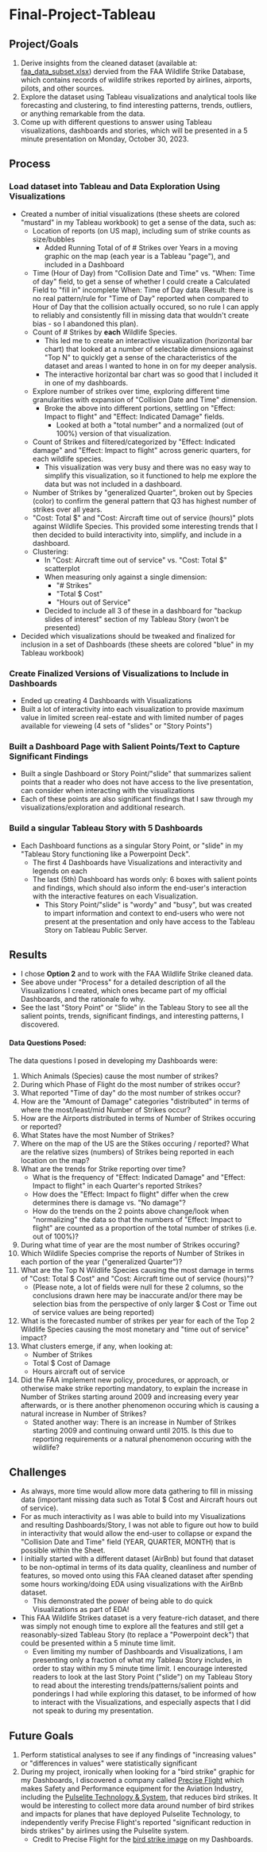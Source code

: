 # Final-Project-Tableau

## Project/Goals
1. Derive insights from the cleaned dataset (available at: <a href="https://docs.google.com/spreadsheets/d/1V-tOmmtGtiY_3XMnYtVblDhlj_kzLBxa/edit?usp=sharing&ouid=108445376648788204707&rtpof=true&sd=true.">faa_data_subset.xlsx</a>) dervied from the FAA Wildlife Strike Database, which contains records of wildlife strikes reported by airlines, airports, pilots, and other sources.
2. Explore the dataset using Tableau visualizations and analytical tools like forecasting and clustering, to find interesting patterns, trends, outliers, or anything remarkable from the data.
3. Come up with different questions to answer using Tableau visualizations, dashboards and stories, which will be presented in a 5 minute presentation on Monday, October 30, 2023.

## Process
### Load dataset into Tableau and Data Exploration Using Visualizations
- Created a number of initial visualizations (these sheets are colored "mustard" in my Tableau workbook) to get a sense of the data, such as:
    - Location of reports (on US map), including sum of strike counts as size/bubbles
        - Added Running Total of of # Strikes over Years in a moving graphic on the map (each year is a Tableau "page"), and included in a Dashboard
    - Time (Hour of Day) from "Collision Date and Time" vs. "When: Time of day" field, to get a sense of whether I could create a Calculated Field to "fill in" incomplete When: Time of Day data (Result: there is no real pattern/rule for "Time of Day" reported when compared to Hour of Day that the collision actually occured, so no rule I can apply to reliably and consistently fill in missing data that wouldn't create bias - so I abandoned this plan).
    - Count of # Strikes by **each** Wildlife Species.
        - This led me to create an interactive visualization (horizontal bar chart) that looked at a number of selectable dimensions against "Top N" to quickly get a sense of the characteristics of the dataset and areas I wanted to hone in on for my deeper analysis.
        - The interactive horizontal bar chart was so good that I included it in one of my dashboards.
    - Explore number of strikes over time, exploring different time granularities with expansion of "Collision Date and Time" dimension.
        - Broke the above into different portions, settling on "Effect: Impact to flight" and "Effect: Indicated Damage" fields.
            - Looked at both a "total number" and a normalized (out of 100%) version of that visualization.
    - Count of Strikes and filtered/categorized by "Effect: Indicated damage" and "Effect: Impact to flight" across generic quarters, for each wildlife species.
        - This visualization was very busy and there was no easy way to simplify this visualization, so it functioned to help me explore the data but was not included in a dashboard.
    - Number of Strikes by "generalized Quarter", broken out by Species (color) to confirm the general pattern that Q3 has highest number of strikes over all years.
    - "Cost: Total $" and "Cost: Aircraft time out of service (hours)" plots against Wildlife Species.  This provided some interesting trends that I then decided to build interactivity into, simplify, and include in a dashboard.
    - Clustering:
        - In "Cost: Aircraft time out of service" vs. "Cost: Total $" scatterplot
        - When measuring only against a single dimension:
            - "# Strikes"
            - "Total $ Cost"
            - "Hours out of Service"
        - Decided to include all 3 of these in a dashboard for "backup slides of interest" section of my Tableau Story (won't be presented)
- Decided which visualizations should be tweaked and finalized for inclusion in a set of Dashboards (these sheets are colored "blue" in my Tableau workbook)
### Create Finalized Versions of Visualizations to Include in Dashboards
- Ended up creating 4 Dashboards with Visualizations
- Built a lot of interactivity into each visualization to provide maximum value in limited screen real-estate and with limited number of pages available for vieweing (4 sets of "slides" or "Story Points")
### Built a Dashboard Page with Salient Points/Text to Capture Significant Findings
- Built a single Dashboard or Story Point/"slide" that summarizes salient points that a reader who does not have access to the live presentation, can consider when interacting with the visualizations
- Each of these points are also significant findings that I saw through my visualizations/exploration and additional research.
### Build a singular Tableau Story with 5 Dashboards
- Each Dashboard functions as a singular Story Point, or "slide" in my "Tableau Story functioning like a Powerpoint Deck".
    - The first 4 Dashboards have Visualizations and interactivity and legends on each
    - The last (5th) Dashboard has words only:  6 boxes with salient points and findings, which should also inform the end-user's interaction with the interactive features on each Visualization.
        - This Story Point/"slide" is "wordy" and "busy", but was created to impart information and context to end-users who were not present at the presentation and only have access to the Tableau Story on Tableau Public Server.

## Results
- I chose **Option 2** and to work with the FAA Wildlife Strike cleaned data.
- See above under "Process" for a detailed description of all the Visualizations I created, which ones became part of my official Dashboards, and the rationale fo why.
- See the last "Story Point" or "Slide" in the Tableau Story to see all the salient points, trends, significant findings, and interesting patterns, I discovered.

#### Data Questions Posed:
The data questions I posed in developing my Dashboards were:
1. Which Animals (Species) cause the most number of strikes?
2. During which Phase of Flight do the most number of strikes occur?
3. What reported "Time of day" do the most number of strikes occur?
4. How are the "Amount of Damage" categories "distributed" in terms of where the most/least/mid Number of Strikes occur?
5. How are the Airports distributed in terms of Number of Strikes occuring or reported?
6. What States have the most Number of Strikes?
7. Where on the map of the US are the Stikes occuring / reported?  What are the relative sizes (numbers) of Strikes being reported in each location on the map?
8. What are the trends for Strike reporting over time?
    - What is the frequency of "Effect: Indicated Damage" and "Effect: Impact to flight" in each Quarter's reported Strikes?
    - How does the "Effect: Impact fo flight" differ when the crew determines there is damage vs. "No damage"?
    - How do the trends on the 2 points above change/look when "normalizing" the data so that the numbers of "Effect: Impact to flight" are counted as a proportion of the total number of strikes (i.e. out of 100%)?
9. During what time of year are the most number of Strikes occuring?
10. Which Wildlife Species comprise the reports of Number of Strikes in each portion of the year ("generalized Quarter")?
11. What are the Top N Wildlife Species causing the most damage in terms of "Cost: Total $ Cost" and "Cost: Aircraft time out of service (hours)"?
    - (Please note, a lot of fields were null for these 2 columns, so the conclusions drawn here may be inaccurate and/or there may be selection bias from the perspective of only larger $ Cost or Time out of service values are being reported)
12. What is the forecasted number of strikes per year for each of the Top 2 Wildlife Species causing the most monetary and "time out of service" impact?
13. What clusters emerge, if any, when looking at:
    - Number of Strikes
    - Total $ Cost of Damage
    - Hours aircraft out of service
14. Did the FAA implement new policy, procedures, or approach, or otherwise make strike reporting mandatory, to explain the increase in Number of Strikes starting around 2009 and increasing every year afterwards, or is there another phenomenon occuring which is causing a natural increase in Number of Strikes?
    - Stated another way:  There is an increase in Number of Strikes starting 2009 and continuing onward until 2015.  Is this due to reporting requirements or a natural phenomenon occuring with the wildlife?

## Challenges 
- As always, more time would allow more data gathering to fill in missing data (important missing data such as Total $ Cost and Aircraft hours out of service).
- For as much interactivity as I was able to build into my Visualizations and resulting Dashboards/Story, I was not able to figure out how to build in interactivity that would allow the end-user to collapse or expand the "Collision Date and Time" field (YEAR, QUARTER, MONTH) that is possible within the Sheet.
- I initially started with a different dataset (AirBnb) but found that dataset to be non-optimal in terms of its data quality, cleanliness and number of features, so moved onto using this FAA cleaned dataset after spending some hours working/doing EDA using visualizations with the AirBnb dataset.
    - This demonstrated the power of being able to do quick Visualizations as part of EDA!
- This FAA Wildlife Strikes dataset is a very feature-rich dataset, and there was simply not enough time to explore all the features and still get a reasonably-sized Tableau Story (to replace a "Powerpoint deck") that could be presented within a 5 minute time limit.
    - Even limiting my number of Dashboards and Visualizations, I am presenting only a fraction of what my Tableau Story includes, in order to stay within my 5 minute time limit.  I encourage interested readers to look at the last Story Point ("slide") on my Tableau Story to read about the interesting trends/patterns/salient points and ponderings I had while exploring this dataset, to be informed of how to interact with the Visualizations, and especially aspects that I did not speak to during my presentation.

## Future Goals
1. Perform statistical analyses to see if any findings of "increasing values" or "differences in values" were statistically significant
2. During my project, ironically when looking for a "bird strike" graphic for my Dashboards, I discovered a company called <a href="https://preciseflight.com/">Precise Flight</a> which makes Safety and Performance equipment for the Aviation Industry, including the <a href="https://preciseflight.com/pulselite-pulsing-aircraft-lights/">Pulselite Technology & System</a>, that reduces bird strikes.  It would be interesting to collect more data around number of bird strikes and impacts for planes that have deployed Pulselite Technology, to independently verify Precise Flight's reported "significant reduction in birds strikes" by airlines using the Pulselite system.
    - Credit to Precise Flight for the <a href="https://preciseflight.com/article/aviation-bird-strikes-solutions/#:~:text=%E2%80%9CSully%E2%80%9D%20tells%20the%20story%20of,%E2%80%9CMiracle%20on%20the%20Hudson%E2%80%9D.">bird strike image</a> on my Dashboards.
